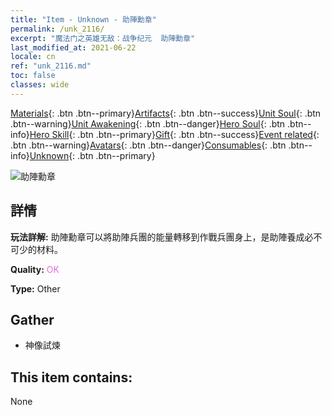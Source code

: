```yaml
---
title: "Item - Unknown - 助陣勳章"
permalink: /unk_2116/
excerpt: "魔法门之英雄无敌：战争纪元  助陣勳章"
last_modified_at: 2021-06-22
locale: cn
ref: "unk_2116.md"
toc: false
classes: wide
---
```

 [Materials](/ItemsCN/){: .btn .btn--primary}[Artifacts](/ItemsCN/Artifacts/){: .btn .btn--success}[Unit Soul](/ItemsCN/UnitSoul/){: .btn .btn--warning}[Unit Awakening](/ItemsCN/UnitAwakening/){: .btn .btn--danger}[Hero Soul](/ItemsCN/HeroSoul/){: .btn .btn--info}[Hero Skill](/ItemsCN/HeroSkill/){: .btn .btn--primary}[Gift](/ItemsCN/Gift/){: .btn .btn--success}[Event related](/ItemsCN/Events/){: .btn .btn--warning}[Avatars](/ItemsCN/Avatars/){: .btn .btn--danger}[Consumables](/ItemsCN/Consumables/){: .btn .btn--info}[Unknown](/ItemsCN/Unknown/){: .btn .btn--primary}

 ![助陣勳章](/images/t/i_994011.png)

## 詳情
 **玩法詳解:** 助陣勳章可以將助陣兵團的能量轉移到作戰兵團身上，是助陣養成必不可少的材料。

 **Quality:** <span style="color: #DA70D6">OK</span>

 **Type:** Other

## Gather

*    神像試煉 

## This item contains:

  None

